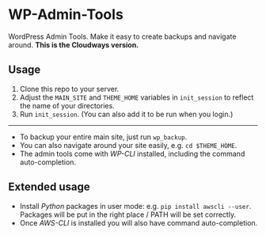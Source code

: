 # WP-Admin-Tools

WordPress Admin Tools.
Make it easy to create backups and navigate around.
**This is the Cloudways version.**

## Usage

1. Clone this repo to your server.
2. Adjust the `MAIN_SITE` and `THEME_HOME` variables in `init_session` to reflect the name of your directories.
3. Run `init_session`. (You can also add it to be run when you login.)

----

* To backup your entire main site, just run `wp_backup`.
* You can also navigate around your site easily, e.g. `cd $THEME_HOME`.
* The admin tools come with *WP-CLI* installed, including the command auto-completion.

## Extended usage

* Install *Python* packages in user mode: e.g. `pip install awscli --user`. Packages will be put in the right place / PATH will be set correctly.
* Once *AWS-CLI* is installed you will also have command auto-completion. 
